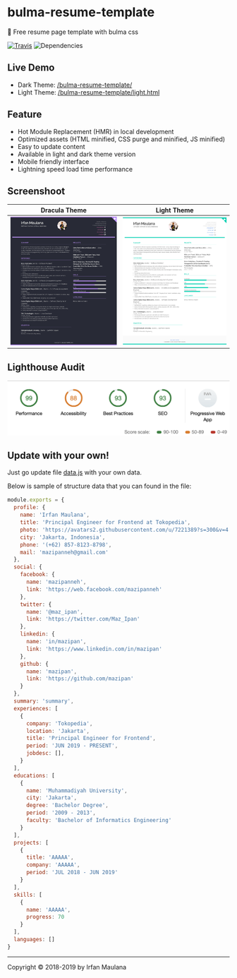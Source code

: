 # bulma-resume-template

💼 Free resume page template with bulma css

[![Travis](https://img.shields.io/travis/mazipan/bulma-resume-template.svg)](https://travis-ci.org/mazipan/bulma-resume-template) ![Dependencies](https://img.shields.io/david/mazipan/bulma-resume-template.svg)

## Live Demo

+ Dark Theme: [/bulma-resume-template/](https://mazipan.github.io/bulma-resume-template/)
+ Light Theme: [/bulma-resume-template/light.html](https://mazipan.github.io/bulma-resume-template/light.html)

## Feature

+ Hot Module Replacement (HMR) in local development
+ Optimized assets (HTML minified, CSS purge and minified, JS minified)
+ Easy to update content
+ Available in light and dark theme version
+ Mobile friendly interface
+ Lightning speed load time performance

## Screenshoot

|              Dracula Theme          |              Light Theme          |
| :---------------------------------: | :-------------------------------: |
| ![Dracula](screenshoot-dracula.png) | ![Light](screenshoot-light.png)   |

## Lighthouse Audit

![Audit](screenshoot-lighthouse.png)

## Update with your own!

Just go update file [data.js](https://github.com/mazipan/bulma-resume-template/blob/master/src/data.js) with your own data.

Below is sample of structure data that you can found in the file:

```javascript
module.exports = {
  profile: {
    name: 'Irfan Maulana',
    title: 'Principal Engineer for Frontend at Tokopedia',
    photo: 'https://avatars2.githubusercontent.com/u/7221389?s=300&v=4', // 300x300px
    city: 'Jakarta, Indonesia',
    phone: '(+62) 857-8123-8798',
    mail: 'mazipanneh@gmail.com'
  },
  social: {
    facebook: {
      name: 'mazipanneh',
      link: 'https://web.facebook.com/mazipanneh'
    },
    twitter: {
      name: '@maz_ipan',
      link: 'https://twitter.com/Maz_Ipan'
    },
    linkedin: {
      name: 'in/mazipan',
      link: 'https://www.linkedin.com/in/mazipan'
    },
    github: {
      name: 'mazipan',
      link: 'https://github.com/mazipan'
    }
  },
  summary: 'summary',
  experiences: [
    {
      company: 'Tokopedia',
      location: 'Jakarta',
      title: 'Principal Engineer for Frontend',
      period: 'JUN 2019 - PRESENT',
      jobdesc: [],
    }
  ],
  educations: [
    {
      name: 'Muhammadiyah University',
      city: 'Jakarta',
      degree: 'Bachelor Degree',
      period: '2009 - 2013',
      faculty: 'Bachelor of Informatics Engineering'
    }
  ],
  projects: [
    {
      title: 'AAAAA',
      company: 'AAAAA',
      period: 'JUL 2018 - JUN 2019'
    }
  ],
  skills: [
    {
      name: 'AAAAA',
      progress: 70
    }
  ],
  languages: []
}
```

-----

Copyright © 2018-2019 by Irfan Maulana
